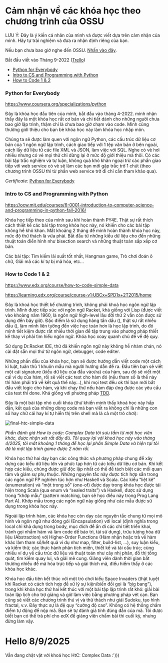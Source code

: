 # Cảm nhận về các khóa học theo chương trình của OSSU
LƯU Ý: Đây là ý kiến cá nhân của mình và được viết dựa trên cảm nhận của mình. Hãy tự trải nghiệm và đưa ra nhận định riêng của bạn.



Nếu bạn chưa bao giờ nghe đến OSSU. [Nhấn vào đây](https://github.com/ossu/computer-science/).

Bắt đầu viết vào Tháng 9-2022 ([Trello](https://trello.com/invite/b/6272869e21ecc905ef6558fb/d204d6f164c4cc2be2f355e7860dcad9/ossu-hhg))

- [Python for Everybody](#py4e)
- [Intro to CS and Programming with Python](#mit6001x)
- [How to Code 1 & 2](#how-to-code)

### <a name="py4e"></a> Python for Everybody

https://www.coursera.org/specializations/python

Đây là khóa học đầu tiên của mình, bắt đầu vào tháng 4-2022. mình nhận thấy đây là một khóa học rất cơ bản và chi tiết dành cho những người chưa bao giờ lập trình, thậm chí là chưa bao giờ chạm vào code. Mình cũng thường giới thiệu cho bạn bè khóa học này làm khóa học nhập môn.


Chúng ta sẽ được làm quen với ngôn ngữ Python, các cấu trúc dữ liệu cơ bản của 1 ngôn ngữ lập trình, cách giao tiếp với 1 tệp văn bản ở bên ngoài, cách lấy dữ liệu từ các file XML và JSON, làm việc với SQL. Nghe có vẻ hơi nhiều nhưng có vẻ mọi thứ chỉ dừng lại ở mức độ giới thiệu mà thôi. Có các bài tập trắc nghiệm và tự luận, không quá khó khăn ngoại trừ các phần giao tiếp với web service có vẻ sẽ làm các bạn mới gặp trắc trở 1 chút (theo chương trình OSSU thì từ phần web service trở đi chỉ cần tham khảo qua).


*Certificate:*
[Python for Everybody](https://www.coursera.org/account/accomplishments/specialization/certificate/3XG2HBCX2YQE)

### <a name="mit6001x"></a> Intro to CS and Programming with Python

https://ocw.mit.edu/courses/6-0001-introduction-to-computer-science-and-programming-in-python-fall-2016/


Khóa học tiếp theo của mình sau khi hoàn thành PY4E. Thật sự rất thích cách thiết kế các bài tập trong khóa học này, nó khiến cho các bài tập không hề khô khan. Mất khoảng 2 tháng để mình hoàn thành khóa học này, mức độ thử thách là vừa phải. Bắt đầu từ những kiểu dữ liệu cho đến những thuật toán điển hình như bisection search và những thuật toán sắp xếp cơ bản.

Các bài tập: Tìm kiếm lãi suất tốt nhất, Hangman game, Trò chơi đoán ô chữ, Giải mã các kí tự bị mã hóa, etc...


### <a name="how-to-code"></a> How to Code 1 & 2

https://www.edx.org/course/how-to-code-simple-data

https://learning.edx.org/course/course-v1:UBCx+SPD1x+2T2015/home


Đây là khoá học thiết kế chương trình, không phải khoá học ngôn ngữ lập trình. Mình được tiếp xúc với ngôn ngữ Racket, khá giống với Lisp (được viết vào khoảng năm 1960, là ngôn ngữ high-level lâu đời thứ 2 vẫn còn được sử dụng đến bây giờ). Đặc điểm là sử dụng hàng tấn dấu (), thật sự rất nhiều dấu (), làm mình liên tưởng đến việc học toán hơn là học lập trình, do đó mình tiết kiệm được rất nhiều thời gian để tập trung vào phương pháp thiết kế thay vì phải tìm hiểu ngôn ngữ. Khóa học xoay quanh chủ đề về đệ quy.

Sử dụng Dr.Racket IDE, thứ đã khiến ngôn ngữ này không hề nhàm chán, nó cài đặt sẵn mọi thứ từ ngôn ngữ, debugger, code editer.

Những phần đầu của khóa học, bạn sẽ được hướng dẫn viết code một cách kỉ luật, tuân thủ 1 khuôn mẫu mà người hướng dẫn đề ra. Đầu tiên bạn sẽ viết một cái signature (kiểu dữ liệu của đầu vào/ra) của hàm, sau đó sẽ viết một cái ví dụ của hàm, rồi sẽ viết các test cho hàm đó (nếu tham số là thế này thì hàm phải trả về kết quả thế này...), khi mọi test đều ok thì bạn mới bắt đầu viết logic cho hàm, và khi chạy thử nếu hàm đáp ứng được các yêu cầu của test thì done. Khá giống với phương pháp [TDD](https://en.wikipedia.org/wiki/Test-driven_development#:~:text=Test-driven%20development%20(TDD),software%20against%20all%20test%20cases.).

Đây là một bài tập nhỏ cuối khóa (thứ khiến mình thấy khoá học này hấp dẫn, kết quả của những dòng code mà bạn viết ra không chỉ là những con số hay chữ cái hay kí tự hiển thị trên shell mà là cả một trò chơi):

![final-htc-simple-data](https://user-images.githubusercontent.com/90635389/218292358-0a7ce3db-213c-4c46-95a9-0d22c7f3cb42.PNG)

*Phần đánh giá How to code: Complex Data tôi sưu tầm từ một học viên khác, được nhận xét rất đầy đủ. Tôi quay lại với khoá học này vào tháng 4/2025, tôi mất khoảng 1 tháng để học lại phần Simple Data và hiện tại tôi đã là một lập trình game được 2 năm rồi.* 

Khóa học thứ hai dạy bạn các công thức và phương pháp chung để xây dựng các kiểu dữ liệu lớn và phức tạp hơn từ các kiểu dữ liệu cơ bản. 
Khi kết hợp các kiểu, chúng được giữ độc lập nhất có thể để tách biệt các mối quan tâm và giảm sự phụ thuộc. 
Những nguyên tắc này được tích hợp sẵn trong các ngôn ngữ FP nghiêm túc hơn như Haskell và Scala. 
Các kiểu “liệt kê” (enumeration) và “một trong số” (one-of) được dạy trong khóa học được tái hiện trong Scala (qua enum và “sealed traits”) và Haskell, 
được sử dụng trong “khớp mẫu” (pattern matching, bạn sẽ học điều này trong Prog Lang Part A). 
Khớp mẫu trong các ngôn ngữ này giống như các mẫu được sử dụng trong khóa học này.

Ngoài lập trình hàm, các khóa học còn dạy các nguyên tắc chung từ mọi mô hình và ngôn ngữ như 
đóng gói (Encapsulation) với local (định nghĩa trong local chỉ khả dụng trong body, mục đích để ẩn đi các chi tiết triển khai, tránh gọi nhầm hàm và làm code dể bảo trì, tái sử dụng), 
trừu tượng hóa dữ liệu (Abstraction) với Higher-Order Functions (Hàm nhận hoặc trả về hàm khác làm tham số/kết quả ví dụ như map, filter, build-list, ...), 
suy luận kiểu, và kiểm thử; 
các thực hành phân tích miền, thiết kế và tái cấu trúc; cùng nhiều ví dụ về cấu trúc dữ liệu và thuật toán như cây nhị phân, đồ thị tổng quát, tìm kiếm quay lui, và giải mê cung. 
Giảng viên dành thời gian bất thường nhiều để mã hóa trực tiếp và giải thích mã, điều hiếm thấy ở các khóa học khác.

Khóa học đầu tiên kết thúc với một trò chơi kiểu Space Invaders (thật tuyệt khi Racket có cách tích hợp để xử lý sự kiện/biến đổi gọi là “big bang”), 
trong khi khóa học thứ hai kết thúc với một bài tập lập trình rất khó: giải bài toán lập lịch cho trợ giảng và giờ làm việc bằng phương pháp vét cạn. 
Bạn cũng sẽ viết các chương trình thú vị và thử thách như giải Sudoku, tạo hình fractal, v.v. Đây thực sự là đệ quy “cường độ cao”. 
Không có hệ thống chấm điểm tự động để nộp mã. Bạn sẽ tự đánh giá tính đúng đắn của mã. 
Tôi được biết bạn có thể trả phí cho edX để giảng viên chấm bài thi cuối kỳ, nhưng đừng làm vậy.

# Hello 8/9/2025

Vẫn đang chật vật với khoá học HtC: Complex Data :')))